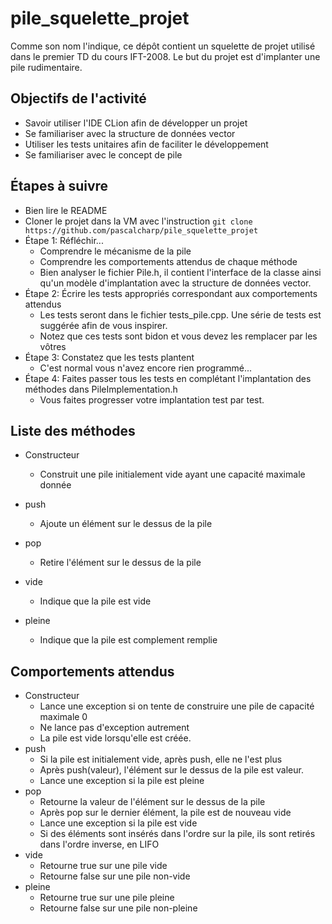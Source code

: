 # pile_squelette_projet
Comme son nom l'indique, ce dépôt contient un squelette de projet utilisé dans le premier TD du cours IFT-2008.  Le but du projet est d'implanter une pile rudimentaire.

## Objectifs de l'activité

- Savoir utiliser l'IDE CLion afin de développer un projet
- Se familiariser avec la structure de données vector
- Utiliser les tests unitaires afin de faciliter le développement
- Se familiariser avec le concept de pile

## Étapes à suivre

- Bien lire le README
- Cloner le projet dans la VM avec l'instruction 
  ```git clone https://github.com/pascalcharp/pile_squelette_projet```
- Étape 1: Réfléchir...
  - Comprendre le mécanisme de la pile
  - Comprendre les comportements attendus de chaque méthode
  - Bien analyser le fichier Pile.h, il contient l'interface de la classe ainsi qu'un modèle d'implantation avec la structure de données vector.
- Étape 2: Écrire les tests appropriés correspondant aux comportements attendus
  - Les tests seront dans le fichier tests_pile.cpp.  Une série de tests est suggérée afin de vous inspirer.
  - Notez que ces tests sont bidon et vous devez les remplacer par les vôtres
- Étape 3: Constatez que les tests plantent
  - C'est normal vous n'avez encore rien programmé...
- Étape 4: Faites passer tous les tests en complétant l'implantation des méthodes dans PileImplementation.h
  - Vous faites progresser votre implantation test par test. 

## Liste des méthodes

- Constructeur
  - Construit une pile initialement vide ayant une capacité maximale donnée
  
- push  
    - Ajoute un élément sur le dessus de la pile
- pop
  - Retire l'élément sur le dessus de la pile
- vide
  - Indique que la pile est vide
- pleine
  - Indique que la pile est complement remplie

## Comportements attendus

- Constructeur
  - Lance une exception si on tente de construire une pile de capacité maximale 0
  - Ne lance pas d'exception autrement
  - La pile est vide lorsqu'elle est créée.
- push
  - Si la pile est initialement vide, après push, elle ne l'est plus
  - Après push(valeur), l'élément sur le dessus de la pile est valeur.
  - Lance une exception si la pile est pleine
- pop
  - Retourne la valeur de l'élément sur le dessus de la pile
  - Après pop sur le dernier élément, la pile est de nouveau vide
  - Lance une exception si la pile est vide
  - Si des éléments sont insérés dans l'ordre sur la pile, ils sont retirés dans l'ordre inverse, en LIFO
- vide
  - Retourne true sur une pile vide
  - Retourne false sur une pile non-vide
- pleine
  - Retourne true sur une pile pleine
  - Retourne false sur une pile non-pleine